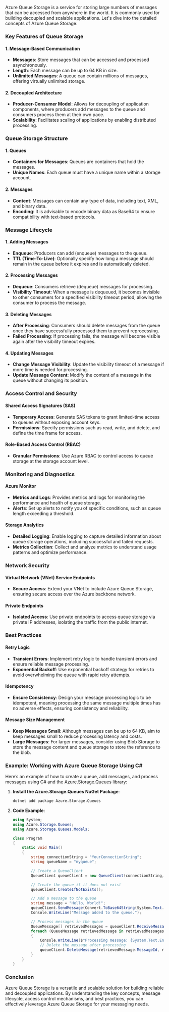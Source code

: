 Azure Queue Storage is a service for storing large numbers of messages that can be accessed from anywhere in the world. It is commonly used for building decoupled and scalable applications. Let's dive into the detailed concepts of Azure Queue Storage:

### Key Features of Queue Storage

#### 1. **Message-Based Communication**

- **Messages**: Store messages that can be accessed and processed asynchronously.
- **Length**: Each message can be up to 64 KB in size.
- **Unlimited Messages**: A queue can contain millions of messages, offering virtually unlimited storage.

#### 2. **Decoupled Architecture**

- **Producer-Consumer Model**: Allows for decoupling of application components, where producers add messages to the queue and consumers process them at their own pace.
- **Scalability**: Facilitates scaling of applications by enabling distributed processing.

### Queue Storage Structure

#### 1. **Queues**

- **Containers for Messages**: Queues are containers that hold the messages.
- **Unique Names**: Each queue must have a unique name within a storage account.

#### 2. **Messages**

- **Content**: Messages can contain any type of data, including text, XML, and binary data.
- **Encoding**: It is advisable to encode binary data as Base64 to ensure compatibility with text-based protocols.

### Message Lifecycle

#### 1. **Adding Messages**

- **Enqueue**: Producers can add (enqueue) messages to the queue.
- **TTL (Time-To-Live)**: Optionally specify how long a message should remain in the queue before it expires and is automatically deleted.

#### 2. **Processing Messages**

- **Dequeue**: Consumers retrieve (dequeue) messages for processing.
- **Visibility Timeout**: When a message is dequeued, it becomes invisible to other consumers for a specified visibility timeout period, allowing the consumer to process the message.

#### 3. **Deleting Messages**

- **After Processing**: Consumers should delete messages from the queue once they have successfully processed them to prevent reprocessing.
- **Failed Processing**: If processing fails, the message will become visible again after the visibility timeout expires.

#### 4. **Updating Messages**

- **Change Message Visibility**: Update the visibility timeout of a message if more time is needed for processing.
- **Update Message Content**: Modify the content of a message in the queue without changing its position.

### Access Control and Security

#### Shared Access Signatures (SAS)

- **Temporary Access**: Generate SAS tokens to grant limited-time access to queues without exposing account keys.
- **Permissions**: Specify permissions such as read, write, and delete, and define the time frame for access.

#### Role-Based Access Control (RBAC)

- **Granular Permissions**: Use Azure RBAC to control access to queue storage at the storage account level.

### Monitoring and Diagnostics

#### Azure Monitor

- **Metrics and Logs**: Provides metrics and logs for monitoring the performance and health of queue storage.
- **Alerts**: Set up alerts to notify you of specific conditions, such as queue length exceeding a threshold.

#### Storage Analytics

- **Detailed Logging**: Enable logging to capture detailed information about queue storage operations, including successful and failed requests.
- **Metrics Collection**: Collect and analyze metrics to understand usage patterns and optimize performance.

### Network Security

#### Virtual Network (VNet) Service Endpoints

- **Secure Access**: Extend your VNet to include Azure Queue Storage, ensuring secure access over the Azure backbone network.

#### Private Endpoints

- **Isolated Access**: Use private endpoints to access queue storage via private IP addresses, isolating the traffic from the public internet.

### Best Practices

#### Retry Logic

- **Transient Errors**: Implement retry logic to handle transient errors and ensure reliable message processing.
- **Exponential Backoff**: Use exponential backoff strategy for retries to avoid overwhelming the queue with rapid retry attempts.

#### Idempotency

- **Ensure Consistency**: Design your message processing logic to be idempotent, meaning processing the same message multiple times has no adverse effects, ensuring consistency and reliability.

#### Message Size Management

- **Keep Messages Small**: Although messages can be up to 64 KB, aim to keep messages small to reduce processing latency and costs.
- **Large Messages**: For larger messages, consider using Blob Storage to store the message content and queue storage to store the reference to the blob.

### Example: Working with Azure Queue Storage Using C#

Here’s an example of how to create a queue, add messages, and process messages using C# and the Azure.Storage.Queues library:

1. **Install the Azure.Storage.Queues NuGet Package**:

   ```bash
   dotnet add package Azure.Storage.Queues
   ```

2. **Code Example**:

   ```csharp
   using System;
   using Azure.Storage.Queues;
   using Azure.Storage.Queues.Models;

   class Program
   {
       static void Main()
       {
           string connectionString = "YourConnectionString";
           string queueName = "myqueue";

           // Create a QueueClient
           QueueClient queueClient = new QueueClient(connectionString, queueName);

           // Create the queue if it does not exist
           queueClient.CreateIfNotExists();

           // Add a message to the queue
           string message = "Hello, World!";
           queueClient.SendMessage(Convert.ToBase64String(System.Text.Encoding.UTF8.GetBytes(message)));
           Console.WriteLine("Message added to the queue.");

           // Process messages in the queue
           QueueMessage[] retrievedMessages = queueClient.ReceiveMessages(maxMessages: 10, visibilityTimeout: TimeSpan.FromSeconds(30));
           foreach (QueueMessage retrievedMessage in retrievedMessages)
           {
               Console.WriteLine($"Processing message: {System.Text.Encoding.UTF8.GetString(Convert.FromBase64String(retrievedMessage.MessageText))}");
               // Delete the message after processing
               queueClient.DeleteMessage(retrievedMessage.MessageId, retrievedMessage.PopReceipt);
           }
       }
   }
   ```

### Conclusion

Azure Queue Storage is a versatile and scalable solution for building reliable and decoupled applications. By understanding the key concepts, message lifecycle, access control mechanisms, and best practices, you can effectively leverage Azure Queue Storage for your messaging needs.
